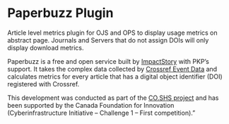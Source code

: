 # Paperbuzz Plugin
Article level metrics plugin for OJS and OPS to display usage metrics on abstract page. Journals and Servers that do not assign DOIs will only display download metrics.

Paperbuzz is a free and open service built by [ImpactStory](https://profiles.impactstory.org/) with PKP’s support.  It takes the complex data collected by [Crossref Event Data](https://www.crossref.org/services/event-data/) and calculates metrics for every article that has a digital object identifier (DOI) registered with Crossref.

This development was conducted as part of the [CO.SHS project](co-shs.ca) and has been supported by the Canada Foundation for Innovation (Cyberinfrastructure Initiative – Challenge 1 – First competition).”
